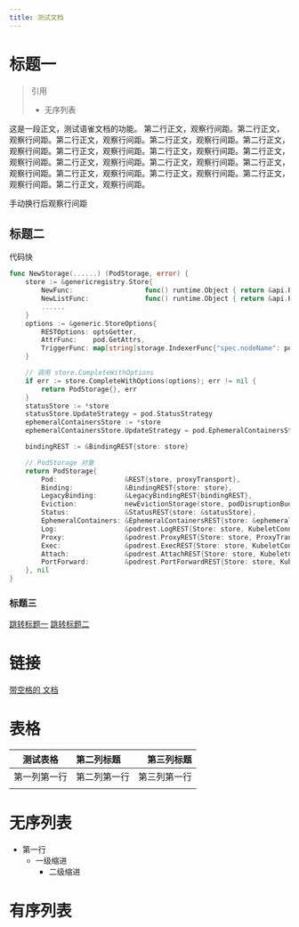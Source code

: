 ```yaml
---
title: 测试文档
---
```


# 标题一

> 引用
>
> - 无序列表

这是一段正文，测试语雀文档的功能。
第二行正文，观察行间距。第二行正文，观察行间距。第二行正文，观察行间距。第二行正文，观察行间距。第二行正文，观察行间距。第二行正文，观察行间距。第二行正文，观察行间距。第二行正文，观察行间距。第二行正文，观察行间距。第二行正文，观察行间距。第二行正文，观察行间距。第二行正文，观察行间距。第二行正文，观察行间距。第二行正文，观察行间距。第二行正文，观察行间距。

手动换行后观察行间距

## 标题二

代码快

```go
func NewStorage(......) (PodStorage, error) {
    store := &genericregistry.Store{
        NewFunc:                  func() runtime.Object { return &api.Pod{} },
        NewListFunc:              func() runtime.Object { return &api.PodList{} },
        ......
    }
    options := &generic.StoreOptions{
        RESTOptions: optsGetter,
        AttrFunc:    pod.GetAttrs,
        TriggerFunc: map[string]storage.IndexerFunc{"spec.nodeName": pod.NodeNameTriggerFunc},
    }

    // 调用 store.CompleteWithOptions
    if err := store.CompleteWithOptions(options); err != nil {
        return PodStorage{}, err
    }
    statusStore := *store
    statusStore.UpdateStrategy = pod.StatusStrategy
    ephemeralContainersStore := *store
    ephemeralContainersStore.UpdateStrategy = pod.EphemeralContainersStrategy

    bindingREST := &BindingREST{store: store}

    // PodStorage 对象
    return PodStorage{
        Pod:                 &REST{store, proxyTransport},
        Binding:             &BindingREST{store: store},
        LegacyBinding:       &LegacyBindingREST{bindingREST},
        Eviction:            newEvictionStorage(store, podDisruptionBudgetClient),
        Status:              &StatusREST{store: &statusStore},
        EphemeralContainers: &EphemeralContainersREST{store: &ephemeralContainersStore},
        Log:                 &podrest.LogREST{Store: store, KubeletConn: k},
        Proxy:               &podrest.ProxyREST{Store: store, ProxyTransport: proxyTransport},
        Exec:                &podrest.ExecREST{Store: store, KubeletConn: k},
        Attach:              &podrest.AttachREST{Store: store, KubeletConn: k},
        PortForward:         &podrest.PortForwardREST{Store: store, KubeletConn: k},
    }, nil
}
```

### 标题三

[跳转标题一](#标题一)
[跳转标题二](#标题二)

# 链接

[带空格的 文档](</docs/神奇/临时测试/带空格的 文档.md>)

# 表格

|   测试表格   | 第二列标题   |   第三列标题 |
|:------------:|:------------ | ------------:|
| 第一列第一行 | 第二列第一行 | 第三列第一行 |
|              |              |              |

# 无序列表

- 第一行
  - 一级缩进
    - 二级缩进

# 有序列表
